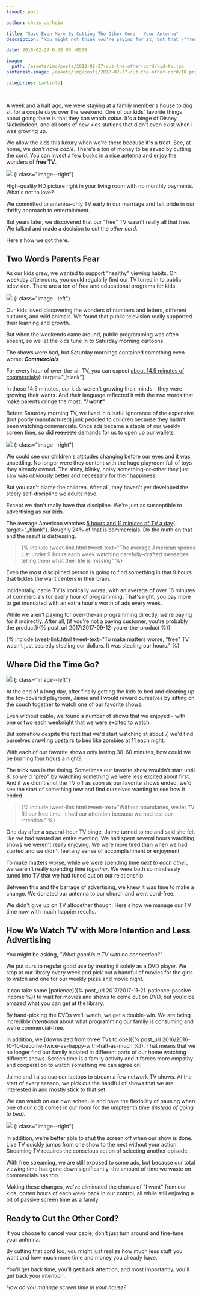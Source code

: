 ```yaml
---
layout: post

author: chris_durheim

title: "Save Even More By Cutting The Other Cord - Your Antenna"
description: "You might not think you're paying for it, but that \"free\" network TV isn't really free. Here's why you should cut the other cord - your antenna."

date: 2018-02-27 6:58:00 -0500

image:
  path: /assets/img/posts/2018-02-27-cut-the-other-cord/kid-tv.jpg
pinterest-image: /assets/img/posts/2018-02-27-cut-the-other-cord/TK.png

categories: [article]

---
```


A week and a half ago, we were staying at a family member's house to dog sit for a couple days over the weekend. One of our kids' favorite things about going there is that they can watch _cable_. It's a binge of Disney, Nickelodeon, and all sorts of new kids stations that didn't even exist when I was growing up.

We allow the kids this luxury when we're there because it's a treat. See, at home, we _don't have cable_. There's a ton of money to be saved by cutting the cord. You can invest a few bucks in a nice antenna and enjoy the wonders of __free TV__.

![]({{site.url}}/assets/img/posts/2018-02-27-cut-the-other-cord/antennae.jpg)
{: class="image--right"}

High-quality HD picture right in your living room with no monthly payments. What's not to love?

We committed to antenna-only TV early in our marriage and felt pride in our thrifty approach to entertainment.

But years later, we discovered that our "free" TV wasn't really all that free. We talked and made a decision to cut the _other cord_.

Here's how we got there.

## Two Words Parents Fear

As our kids grew, we wanted to support "healthy" viewing habits. On weekday afternoons, you could regularly find our TV tuned in to public television. There are a ton of free and educational programs for kids.

![]({{site.url}}/assets/img/posts/2018-02-27-cut-the-other-cord/sesame-street.jpg)
{: class="image--left"}

Our kids loved discovering the wonders of numbers and letters, different cultures, and wild animals. We found that public television really supported their learning and growth.

But when the weekends came around, public programming was often absent, so we let the kids tune in to Saturday morning cartoons.

The shows were bad, but Saturday mornings contained something even worse: ___Commercials___

For every hour of over-the-air TV, you can expect [about 14.5 minutes of commercials](https://www.mediapost.com/publications/article/308248/shorter-duration-tv-commercials-on-the-rise.html){: target="_blank"}.

In those 14.5 minutes, our kids weren't growing their minds - they were growing their wants. And their language reflected it with the two words that make parents cringe the most: ___"I want"___

Before Saturday morning TV, we lived in blissful ignorance of the expensive (but poorly manufactured) junk peddled to children because they hadn't been watching commercials. Once ads became a staple of our weekly screen time, so did ~~requests~~ demands for us to open up our wallets.

![]({{site.url}}/assets/img/posts/2018-02-27-cut-the-other-cord/baby-watch.jpg)
{: class="image--right"}

We could see our children's attitudes changing before our eyes and it was unsettling. No longer were they content with the huge playroom full of toys they already owned. The shiny, blinky, noisy something-or-other they just saw was _obviously_ better and necessary for their happiness.

But you can't blame the children. After all, they haven't yet developed the steely self-discipline we adults have.

Except we don't really have that discipline. We're just as susceptible to advertising as our kids.

The average American watches [5 hours and 11 minutes of TV a day](https://www.statisticbrain.com/television-watching-statistics/){: target="_blank"}. Roughly 24% of that is commercials. Do the math on that and the result is distressing.

> {% include tweet-link.html tweet-text="The average American spends just under 9 hours each week watching carefully-crafted messages telling them what their life is missing" %}

Even the most disciplined person is going to find something in that 9 hours that tickles the want centers in their brain.

Incidentally, cable TV is ironically _worse_, with an average of over 16 minutes of commercials for every hour of programming. That's right, you pay more to get inundated with an extra hour's worth of ads every week.

While we aren't paying for over-the-air programming directly, we're paying for it indirectly. After all, [if you're not a paying customer, you're probably the product]({% post_url 2017/2017-09-12-youre-the-product %}).

{% include tweet-link.html tweet-text="To make matters worse, \"free\" TV wasn't just secretly stealing our dollars. It was stealing our hours." %}

## Where Did the Time Go?

![]({{site.url}}/assets/img/posts/2018-02-27-cut-the-other-cord/hourglass.jpg)
{: class="image--left"}

At the end of a long day, after finally getting the kids to bed and cleaning up the toy-covered playroom, Jaime and I would reward ourselves by sitting on the couch together to watch one of our favorite shows.

Even without cable, we found a number of shows that we enjoyed - with one or two each weeknight that we were excited to watch.

But somehow despite the fact that we'd start watching at about 7, we'd find ourselves crawling upstairs to bed like zombies at 11 each night.

With each of our favorite shows only lasting 30-60 minutes, how could we be burning four hours a night?

The trick was in the timing. Sometimes our favorite show wouldn't start until 8, so we'd "prep" by watching something we were less excited about first. And if we didn't shut the TV off as soon as our favorite shows ended, we'd see the start of something new and find ourselves wanting to see how it ended.

> {% include tweet-link.html tweet-text="Without boundaries, we let TV fill our free time. It had our attention because we had lost our intention." %}

One day after a several-hour TV binge, Jaime turned to me and said she felt like we had wasted an entire evening. We had spent several hours watching shows we weren't really enjoying. We were more tired than when we had started and we didn't feel any sense of accomplishment or enjoyment.

To make matters worse, while we were spending time _next to each other_, we weren't really spending time _together_. We were both so mindlessly tuned into TV that we had tuned out on our relationship.

Between this and the barrage of advertising, we knew it was time to make a change. We donated our antenna to our church and went cord-free.

We didn't give up on TV altogether though. Here's how we manage our TV time now with much happier results.

## How We Watch TV with More Intention and Less Advertising

You might be asking, _"What good is a TV with no connection?"_

We put ours to regular good use by treating it solely as a DVD player. We stop at our library every week and pick out a handful of movies for the girls to watch and one for our weekly pizza and movie night.

It can take some [patience]({% post_url 2017/2017-11-21-patience-passive-income %}) to wait for movies and shows to come out on DVD, but you'd be amazed what you can get at the library.

By hand-picking the DVDs we'll watch, we get a double-win. We are being incredibly _intentional_ about what programming our family is consuming and we're commercial-free.

In addition, we [downsized from three TVs to one]({% post_url 2016/2016-10-10-become-twice-as-happy-with-half-as-much %}). That means that we no longer find our family isolated in different parts of our home watching different shows. Screen time is a family activity and it forces more empathy and cooperation to watch something we can agree on.

Jaime and I also use our laptops to stream a few network TV shows. At the start of every season, we pick out the handful of shows that we are interested in and mostly stick to that set.

We can watch on our own schedule and have the flexibility of pausing when one of our kids comes in our room for the umpteenth time _(instead of going to bed)._

![]({{site.url}}/assets/img/posts/2018-02-27-cut-the-other-cord/tv-off.jpg)
{: class="image--right"}

In addition, we're better able to shut the screen off when our show is done. Live TV quickly jumps from one show to the next without your action. Streaming TV requires the conscious action of selecting another episode.

With free streaming, we are still exposed to some ads, but because our total viewing time has gone down significantly, the amount of time we waste on commercials has too.

Making these changes, we've eliminated the chorus of "I want" from our kids, gotten hours of each week back in our control, all while still enjoying a bit of passive screen time as a family.

## Ready to Cut the Other Cord?

If you choose to cancel your cable, don't just turn around and fine-tune your antenna.

By cutting that cord too, you might just realize how much less stuff you want and how much more time and money you already have.

You'll get back time, you'll get back attention, and most importantly, you'll get back your intention.

_How do you manage screen time in your house?_
